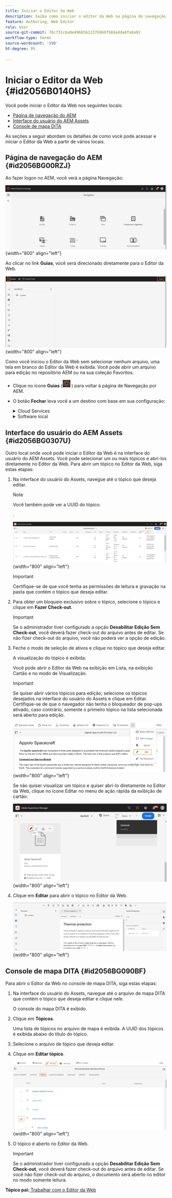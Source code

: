```yaml
---
title: Iniciar o Editor da Web
description: Saiba como iniciar o editor da Web na página de navegação do AEM, na interface do usuário do AEM Assets e no console de mapas DITA no AEM Guides.
feature: Authoring, Web Editor
role: User
source-git-commit: 76c731c6a0e496b5b1237b9b9fb84adda8fa8a92
workflow-type: tm+mt
source-wordcount: '590'
ht-degree: 0%

---
```


# Iniciar o Editor da Web {#id2056B0140HS}

Você pode iniciar o Editor da Web nos seguintes locais:

- [Página de navegação do AEM](#id2056BG00RZJ)
- [Interface do usuário do AEM Assets](#id2056BG0307U)
- [Console de mapa DITA](#id2056BG090BF)

As seções a seguir abordam os detalhes de como você pode acessar e iniciar o Editor da Web a partir de vários locais.

## Página de navegação do AEM {#id2056BG00RZJ}

Ao fazer logon no AEM, você verá a página Navegação:

![](images/web-editor-from-navigation-page.png){width="800" align="left"}

Ao clicar no link **Guias**, você será direcionado diretamente para o Editor da Web.

![](images/web-editor-launch-page.png){width="800" align="left"}

Como você iniciou o Editor da Web sem selecionar nenhum arquivo, uma tela em branco do Editor da Web é exibida. Você pode abrir um arquivo para edição no repositório AEM ou na sua coleção Favoritos.

- Clique no ícone **Guias** (![](images/aem-guides-icon.png) ) para voltar à página de Navegação por AEM.

- O botão **Fechar** leva você a um destino com base em sua configuração:



  <details>

  <summary> Cloud Services </summary>

  Se você estiver usando o Cloud Service, clique no botão **Fechar** para voltar para a página Navegação por AEM.
  </details>

  <details>

  <summary> Software local</summary>

  Se você estiver usando o AEM Guides On-premise Software (4.2.1 e posterior), clique no botão **Fechar** à direita para voltar ao caminho do arquivo atual na interface do usuário do Assets.

  </details>

## Interface do usuário do AEM Assets {#id2056BG0307U}

Outro local onde você pode iniciar o Editor da Web é na interface do usuário do AEM Assets. Você pode selecionar um ou mais tópicos e abri-los diretamente no Editor da Web. Para abrir um tópico no Editor da Web, siga estas etapas:

1. Na interface do usuário do Assets, navegue até o tópico que deseja editar.

   >[!NOTE]
   >
   > Você também pode ver a UUID do tópico.

   .

   ![](images/assets_ui_with_uuid_cs.png){width="800" align="left"}

   >[!IMPORTANT]
   >
   > Certifique-se de que você tenha as permissões de leitura e gravação na pasta que contém o tópico que deseja editar.

1. Para obter um bloqueio exclusivo sobre o tópico, selecione o tópico e clique em **Fazer Check-out**.

   >[!IMPORTANT]
   >
   > Se o administrador tiver configurado a opção **Desabilitar Edição Sem Check-out**, você deverá fazer check-out do arquivo antes de editar. Se não fizer check-out do arquivo, você não poderá ver a opção de edição.

1. Feche o modo de seleção de ativos e clique no tópico que deseja editar.

   A visualização do tópico é exibida.

   Você pode abrir o Editor da Web na exibição em Lista, na exibição Cartão e no modo de Visualização.

   >[!IMPORTANT]
   >
   > Se quiser abrir vários tópicos para edição, selecione os tópicos desejados na interface do usuário do Assets e clique em Editar. Certifique-se de que o navegador não tenha o bloqueador de pop-ups ativado, caso contrário, somente o primeiro tópico na lista selecionada será aberto para edição.

   ![](images/edit-from-preview_cs.png){width="800" align="left"}

   Se não quiser visualizar um tópico e quiser abri-lo diretamente no Editor da Web, clique no ícone Editar no menu de ação rápida da exibição de cartão:

   ![](images/edit-topic-from-quick-action_cs.png){width="800" align="left"}

1. Clique em **Editar** para abrir o tópico no Editor da Web.

   ![](images/edit-mode.png){width="800" align="left"}


## Console de mapa DITA {#id2056BG090BF}

Para abrir o Editor da Web no console de mapa DITA, siga estas etapas:

1. Na interface do usuário do Assets, navegue até o arquivo de mapa DITA que contém o tópico que deseja editar e clique nele.

   O console do mapa DITA é exibido.

1. Clique em **Tópicos**.

   Uma lista de tópicos no arquivo de mapa é exibida. A UUID dos tópicos é exibida abaixo do título do tópico.

1. Selecione o arquivo de tópico que deseja editar.

1. Clique em **Editar tópico**.

   ![](images/edit-topics-map-console_cs.png){width="800" align="left"}

1. O tópico é aberto no Editor da Web.

   >[!IMPORTANT]
   >
   > Se o administrador tiver configurado a opção **Desabilitar Edição Sem Check-out**, você deverá fazer check-out do arquivo antes de editar. Se você não fizer check-out do arquivo, o documento será aberto no editor no modo somente leitura.


**Tópico pai:**[ Trabalhar com o Editor da Web](web-editor.md)
